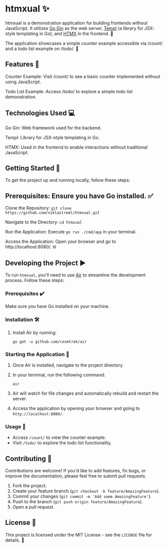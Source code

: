 # htmxual ✨
htmxual is a demonstration application for building frontends without JavaScript. It utilizes [Go Gin](https://github.com/gin-gonic/gin) as the web server, [Templ](https://github.com/a-h/templ) (a library for JSX-style templating in Go), and [HTMX](https://github.com/bigskysoftware/htmx) in the frontend. 🚀

The application showcases a simple counter example accessible via /count/ and a todo list example on /todo/. 📝

## Features 🌟
Counter Example: Visit /count/ to see a basic counter implemented without using JavaScript.

Todo List Example: Access /todo/ to explore a simple todo list demonstration.

## Technologies Used 💻
Go Gin: Web framework used for the backend.

Templ: Library for JSX-style templating in Go.

HTMX: Used in the frontend to enable interactions without traditional JavaScript.

## Getting Started 🏁
To get the project up and running locally, follow these steps:

## Prerequisites: Ensure you have Go installed. ✅
Clone the Repository: `git clone https://github.com/niklastreml/htmxual.git`

Navigate to the Directory: `cd htmxual`

Run the Application: Execute `go run ./cmd/app` in your terminal.

Access the Application: Open your browser and go to http://localhost:8080/. 🌐

## Developing the Project ▶️

To run `htmxual`, you'll need to use [Air](https://github.com/cosmtrek/air) to streamline the development process. Follow these steps:

### Prerequisites ✔️

Make sure you have Go installed on your machine.

### Installation 🛠️

1. Install Air by running: 
    ```
    go get -u github.com/cosmtrek/air
    ```

### Starting the Application 🚀

1. Once Air is installed, navigate to the project directory.
2. In your terminal, run the following command:
    ```
    air
    ```
3. Air will watch for file changes and automatically rebuild and restart the server.

4. Access the application by opening your browser and going to `http://localhost:8080/`.

### Usage 🎯

- Access `/count/` to view the counter example.
- Visit `/todo/` to explore the todo list functionality.

## Contributing 🤝

Contributions are welcome! If you'd like to add features, fix bugs, or improve the documentation, please feel free to submit pull requests.

1. Fork the project.
2. Create your feature branch (`git checkout -b feature/AmazingFeature`).
3. Commit your changes (`git commit -m 'Add some AmazingFeature'`).
4. Push to the branch (`git push origin feature/AmazingFeature`).
5. Open a pull request.

## License 📜

This project is licensed under the MIT License - see the `LICENSE` file for details. 📄
